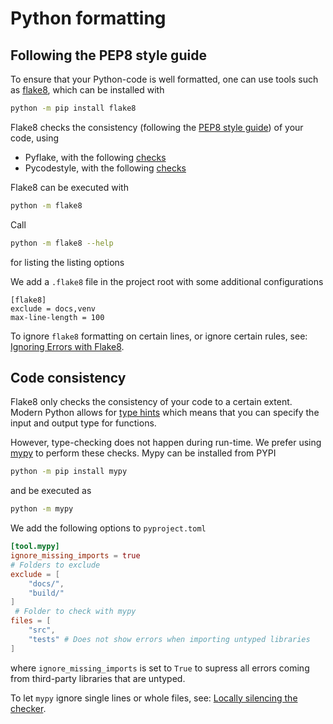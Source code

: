 # Python formatting

## Following the PEP8 style guide
To ensure that your Python-code is well formatted, one can use tools such as [flake8](https://flake8.pycqa.org/en/latest/), which can be installed with 
```bash
python -m pip install flake8
```
Flake8 checks the consistency (following the [PEP8 style guide](https://peps.python.org/pep-0008/)) of your code, using
- Pyflake, with the following [checks](https://flake8.pycqa.org/en/latest/user/error-codes.html)
- Pycodestyle, with the following [checks](https://pycodestyle.pycqa.org/en/latest/intro.html#error-codes)

Flake8 can be executed with
```bash
python -m flake8
```
Call 
```bash
python -m flake8 --help
```
for listing the listing options

We add a `.flake8` file in the project root with some additional configurations
```
[flake8]
exclude = docs,venv
max-line-length = 100
```

To ignore `flake8` formatting on certain lines, or ignore certain rules, see: [Ignoring Errors with Flake8](https://flake8.pycqa.org/en/3.1.1/user/ignoring-errors.html).

## Code consistency
Flake8 only checks the consistency of your code to a certain extent.
Modern Python allows for [type hints](https://peps.python.org/pep-0484/) which means that you can specify the input and output type for functions.

However, type-checking does not happen during run-time.
We prefer using [mypy](http://mypy-lang.org/) to perform these checks.
Mypy can be installed from PYPI
```bash
python -m pip install mypy
```
and be executed as
```bash
python -m mypy
```
We add the following options to `pyproject.toml`
```toml
[tool.mypy]
ignore_missing_imports = true
# Folders to exclude
exclude = [
    "docs/",
    "build/"
]
 # Folder to check with mypy
files = [ 
    "src",
    "tests" # Does not show errors when importing untyped libraries
]
```
where `ignore_missing_imports` is set to `True` to supress all errors coming from third-party libraries that are untyped.

To let `mypy` ignore single lines or whole files, see: [Locally silencing the checker](https://mypy.readthedocs.io/en/stable/common_issues.html#spurious-errors-and-locally-silencing-the-checker).